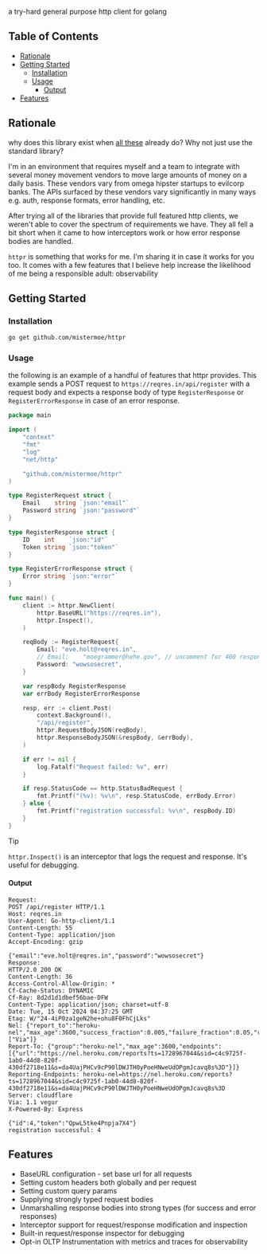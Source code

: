 a try-hard general purpose http client for golang

## Table of Contents <!-- omit in toc -->
- [Rationale](#rationale)
- [Getting Started](#getting-started)
  - [Installation](#installation)
  - [Usage](#usage)
    - [Output](#output)
- [Features](#features)


## Rationale
why does this library exist when [all these](https://awesome-go.com/http-clients/) already do? Why not just use the standard library?

I'm in an environment that requires myself and a team to integrate with several money movement vendors to move large amounts of money on a daily basis. These vendors vary from omega hipster startups to evilcorp banks. The APIs surfaced by these vendors vary significantly in many ways e.g. auth, response formats, error handling, etc. 

After trying all of the libraries that provide full featured http clients, we weren't able to cover the spectrum of requirements we have. They all fell a bit short when it came to how interceptors work or how error response bodies are handled.

`httpr` is something that works for me. I'm sharing it in case it works for you too. It comes with a few features that I believe help increase the likelihood of me being a responsible adult: observability

## Getting Started

### Installation

```bash
go get github.com/mistermoe/httpr
```

### Usage

the following is an example of a handful of features that httpr provides. This example sends a POST request to `https://reqres.in/api/register` with a request body and expects a response body of type `RegisterResponse` or `RegisterErrorResponse` in case of an error response.

```go
package main

import (
	"context"
	"fmt"
	"log"
	"net/http"

	"github.com/mistermoe/httpr"
)

type RegisterRequest struct {
	Email    string `json:"email"`
	Password string `json:"password"`
}

type RegisterResponse struct {
	ID    int    `json:"id"`
	Token string `json:"token"`
}

type RegisterErrorResponse struct {
	Error string `json:"error"`
}

func main() {
	client := httpr.NewClient(
		httpr.BaseURL("https://reqres.in"),
		httpr.Inspect(),
	)

	reqBody := RegisterRequest{
		Email: "eve.holt@reqres.in",
		// Email:    "moegrammer@hehe.gov", // uncomment for 400 response
		Password: "wowsosecret",
	}

	var respBody RegisterResponse
	var errBody RegisterErrorResponse

	resp, err := client.Post(
		context.Background(),
		"/api/register",
		httpr.RequestBodyJSON(reqBody),
		httpr.ResponseBodyJSON(&respBody, &errBody),
	)

	if err != nil {
		log.Fatalf("Request failed: %v", err)
	}

	if resp.StatusCode == http.StatusBadRequest {
		fmt.Printf("(%v): %v\n", resp.StatusCode, errBody.Error)
	} else {
		fmt.Printf("registration successful: %v\n", respBody.ID)
	}
}
```

> [!TIP]
> `httpr.Inspect()` is an interceptor that logs the request and response. It's useful for debugging.


#### Output
```
Request:
POST /api/register HTTP/1.1
Host: reqres.in
User-Agent: Go-http-client/1.1
Content-Length: 55
Content-Type: application/json
Accept-Encoding: gzip

{"email":"eve.holt@reqres.in","password":"wowsosecret"}
Response:
HTTP/2.0 200 OK
Content-Length: 36
Access-Control-Allow-Origin: *
Cf-Cache-Status: DYNAMIC
Cf-Ray: 8d2d1d1dbef56bae-DFW
Content-Type: application/json; charset=utf-8
Date: Tue, 15 Oct 2024 04:37:25 GMT
Etag: W/"24-4iP0za1geN2he+ohu8F0FhCjLks"
Nel: {"report_to":"heroku-nel","max_age":3600,"success_fraction":0.005,"failure_fraction":0.05,"response_headers":["Via"]}
Report-To: {"group":"heroku-nel","max_age":3600,"endpoints":[{"url":"https://nel.heroku.com/reports?ts=1728967044&sid=c4c9725f-1ab0-44d8-820f-430df2718e11&s=da4UajPHCv9cP90lDWJTH0yPoeHNweUdOPgmJcavq8s%3D"}]}
Reporting-Endpoints: heroku-nel=https://nel.heroku.com/reports?ts=1728967044&sid=c4c9725f-1ab0-44d8-820f-430df2718e11&s=da4UajPHCv9cP90lDWJTH0yPoeHNweUdOPgmJcavq8s%3D
Server: cloudflare
Via: 1.1 vegur
X-Powered-By: Express

{"id":4,"token":"QpwL5tke4Pnpja7X4"}
registration successful: 4
```

## Features
* BaseURL configuration - set base url for all requests
* Setting custom headers both globally and per request
* Setting custom query params
* Supplying strongly typed request bodies 
* Unmarshalling response bodies into strong types (for success and error responses)
* Interceptor support for request/response modification and inspection
* Built-in request/response inspector for debugging
* Opt-in OLTP Instrumentation with metrics and traces for observability